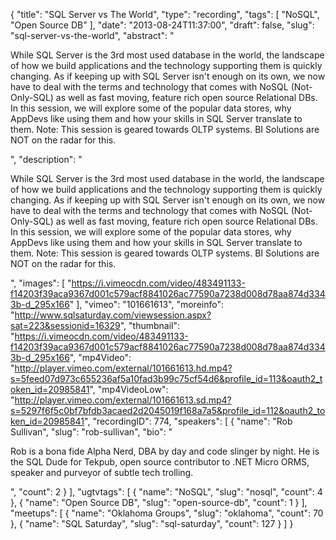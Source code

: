 {
  "title": "SQL Server vs The World",
  "type": "recording",
  "tags": [
    "NoSQL",
    "Open Source DB"
  ],
  "date": "2013-08-24T11:37:00",
  "draft": false,
  "slug": "sql-server-vs-the-world",
  "abstract": "<p>While SQL Server is the 3rd most used database in the world, the landscape of how we build applications and the technology supporting them is quickly changing. As if keeping up with SQL Server isn't enough on its own, we now have to deal with the terms and technology that comes with NoSQL (Not-Only-SQL) as well as fast moving, feature rich open source Relational DBs. In this session, we will explore some of the popular data stores, why AppDevs like using them and how your skills in SQL Server translate to them. Note: This session is geared towards OLTP systems. BI Solutions are NOT on the radar for this.</p>",
  "description": "<p>While SQL Server is the 3rd most used database in the world, the landscape of how we build applications and the technology supporting them is quickly changing. As if keeping up with SQL Server isn't enough on its own, we now have to deal with the terms and technology that comes with NoSQL (Not-Only-SQL) as well as fast moving, feature rich open source Relational DBs. In this session, we will explore some of the popular data stores, why AppDevs like using them and how your skills in SQL Server translate to them. Note: This session is geared towards OLTP systems. BI Solutions are NOT on the radar for this.</p>",
  "images": [
    "https://i.vimeocdn.com/video/483491133-f14203f39aca9367d001c579acf8841026ac77590a7238d008d78aa874d3343b-d_295x166"
  ],
  "vimeo": "101661613",
  "moreinfo": "http://www.sqlsaturday.com/viewsession.aspx?sat=223&sessionid=16329",
  "thumbnail": "https://i.vimeocdn.com/video/483491133-f14203f39aca9367d001c579acf8841026ac77590a7238d008d78aa874d3343b-d_295x166",
  "mp4Video": "http://player.vimeo.com/external/101661613.hd.mp4?s=5feed07d973c655236af5a10fad3b99c75cf54d6&profile_id=113&oauth2_token_id=20985841",
  "mp4VideoLow": "http://player.vimeo.com/external/101661613.sd.mp4?s=5297f6f5c0bf7bfdb3acaed2d2045019f168a7a5&profile_id=112&oauth2_token_id=20985841",
  "recordingID": 774,
  "speakers": [
    {
      "name": "Rob Sullivan",
      "slug": "rob-sullivan",
      "bio": "<p>Rob is a bona fide Alpha Nerd, DBA by day and code slinger by night. He is the SQL Dude for Tekpub, open source contributor to .NET Micro ORMS, speaker and purveyor of subtle tech trolling. </p>",
      "count": 2
    }
  ],
  "ugtvtags": [
    {
      "name": "NoSQL",
      "slug": "nosql",
      "count": 4
    },
    {
      "name": "Open Source DB",
      "slug": "open-source-db",
      "count": 1
    }
  ],
  "meetups": [
    {
      "name": "Oklahoma Groups",
      "slug": "oklahoma",
      "count": 70
    },
    {
      "name": "SQL Saturday",
      "slug": "sql-saturday",
      "count": 127
    }
  ]
}